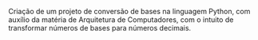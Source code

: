 Criação de um projeto de conversão de bases na linguagem Python, com auxílio da matéria de Arquitetura de Computadores, com o intuito de transformar números de bases para números decimais.
